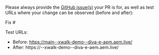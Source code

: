 Please always provide the [GitHub issue(s)](../issues) your PR is for, as well as test URLs where your change can be observed (before and after):

Fix #<gh-issue-id>

Test URLs:
- Before: https://main--xwalk-demo--diva-e-aem.aem.live/
- After: https://<branch>--xwalk-demo--diva-e-aem.aem.live/
